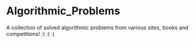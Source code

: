 # Algorithmic_Problems
A collection of solved algorithmic problems from various sites, books and competitions!
:) :) :)
